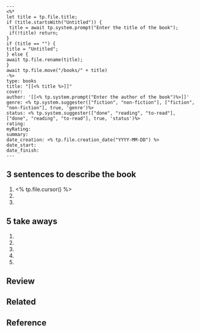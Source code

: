 ```
---
<%*
let title = tp.file.title;
if (title.startsWith("Untitled")) {
 title = await tp.system.prompt("Enter the title of the book");
 if(!title) return;
}
if (title == "") {
title = "Untitled";
} else {
await tp.file.rename(title);
}
await tp.file.move("/books/" + title)
-%>
type: books
title: "[[<% title %>]]"
cover: 
author: '[[<% tp.system.prompt("Enter the author of the book")%>]]'
genre: <% tp.system.suggester(["fiction", "non-fiction"], ["fiction", "non-fiction"], true, 'genre')%>
status: <% tp.system.suggester(["done", "reading", "to-read"], ["done", "reading", "to-read"], true, 'status')%>
rating: 
myRating: 
summary: 
date_creation: <% tp.file.creation_date("YYYY-MM-DD") %>
date_start: 
date_finish:
---
```
## 3 sentences to describe the book
1. <% tp.file.cursor() %>
2. 
3. 

## 5 take aways
1. 
2. 
3. 
4. 
5. 

## Review



## Related



## Reference




